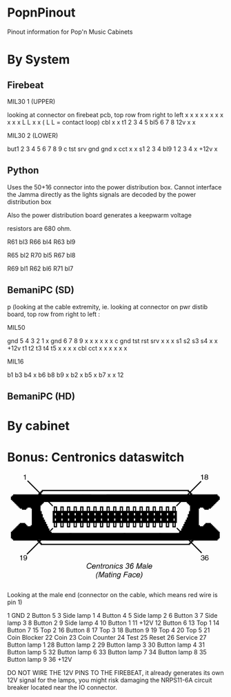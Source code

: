 # PopnPinout

Pinout information for Pop'n Music Cabinets

# By System

## Firebeat

MIL30 1 (UPPER)

looking at connector on firebeat pcb, top row from right to left
x   x x x  x x x x x   x x L L   x x             ( L L = contact loop)
 cbl x x t1 2 3 4 5 bl5 6 7 8 12v x x


MIL30 2 (LOWER)

but1   2 3 4  5 6 7 8   9 c tst srv gnd   gnd x
    cct x x s1 2 3 4 bl9 1 2   3 4 x  +12v   x

## Python

Uses the 50+16 connector into the power distribution box.
Cannot interface the Jamma directly as the lights signals are decoded by the power distribution box 

Also the power distribution board generates a keepwarm voltage

resistors are 680 ohm.

R61 bl3
R66 bl4
R63 bl9

R65 bl2
R70 bl5
R67 bl8

R69 bl1
R62 bl6
R71 bl7


## BemaniPC (SD)
p
(looking at the cable extremity, ie.
looking at connector on pwr distib board, top row from right to left :

MIL50

gnd  5  4  3  2  1 x gnd  6  7  8  9  x  x x x x x   c   gnd tst rst srv x x
    x s1 s2 s3 s4 x x +12v t1 t2 t3 t4 t5 x x x x cbl cct   x   x   x   x x x

MIL16

b1  b3 b4  x b6  b8 b9 x
  b2  x  b5 x  b7  x  x 12

## BemaniPC (HD)

# By cabinet

# Bonus: Centronics dataswitch

![centronics](https://github.com/CrazyRedMachine/PopnPinout/blob/main/assets/cent36.gif?raw=true)

Looking at the male end (connector on the cable, which means red wire is pin 1)

1  GND
2  Button 5
3  Side lamp 1
4  Button 4
5  Side lamp 2
6  Button 3
7  Side lamp 3
8  Button 2
9  Side lamp 4
10 Button 1
11 +12V
12 Button 6
13 Top 1
14 Button 7
15 Top 2
16 Button 8
17 Top 3
18 Button 9
19 Top 4
20 Top 5
21 Coin Blocker
22 Coin
23 Coin Counter
24 Test
25 Reset
26 Service
27 Button lamp 1
28 Button lamp 2
29 Button lamp 3
30 Button lamp 4
31 Button lamp 5
32 Button lamp 6
33 Button lamp 7
34 Button lamp 8
35 Button lamp 9
36 +12V

DO NOT WIRE THE 12V PINS TO THE FIREBEAT, it already generates its own 12V signal for the lamps, you might risk damaging the NRPS11-6A circuit breaker located near the IO connector.
